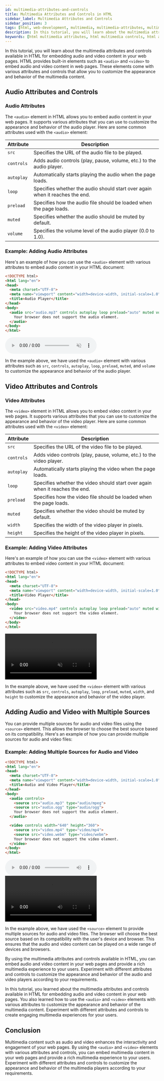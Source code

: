 ```yaml
---
id: multimedia-attributes-and-controls
title: Multimedia Attributes and Controls in HTML
sidebar_label: Multimedia Attributes and Controls
sidebar_position: 3
tags: [html, web-development, multimedia, multimedia-attributes, multimedia-controls]
description: In this tutorial, you will learn about the multimedia attributes and controls available in HTML for embedding audio and video content in your web pages.
keywords: [html multimedia attributes, html multimedia controls, html audio attributes, html video attributes, html multimedia controls, html audio controls, html video controls]
---
```


In this tutorial, you will learn about the multimedia attributes and controls available in HTML for embedding audio and video content in your web pages. HTML provides built-in elements such as `<audio>` and `<video>` to embed audio and video content in web pages. These elements come with various attributes and controls that allow you to customize the appearance and behavior of the multimedia content.

<AdsComponent />

## Audio Attributes and Controls

### Audio Attributes

The `<audio>` element in HTML allows you to embed audio content in your web pages. It supports various attributes that you can use to customize the appearance and behavior of the audio player. Here are some common attributes used with the `<audio>` element:

| Attribute      | Description                                                                 |
|----------------|-----------------------------------------------------------------------------|
| `src`          | Specifies the URL of the audio file to be played.                           |
| `controls`     | Adds audio controls (play, pause, volume, etc.) to the audio player.        |
| `autoplay`     | Automatically starts playing the audio when the page loads.                 |
| `loop`         | Specifies whether the audio should start over again when it reaches the end.|
| `preload`      | Specifies how the audio file should be loaded when the page loads.          |
| `muted`        | Specifies whether the audio should be muted by default.                     |
| `volume`       | Specifies the volume level of the audio player (0.0 to 1.0).                |

### Example: Adding Audio Attributes

Here's an example of how you can use the `<audio>` element with various attributes to embed audio content in your HTML document:

```html title="index.html"
<!DOCTYPE html>
<html lang="en">
<head>
  <meta charset="UTF-8">
  <meta name="viewport" content="width=device-width, initial-scale=1.0">
  <title>Audio Player</title>
</head>
<body>
  <audio src="audio.mp3" controls autoplay loop preload="auto" muted volume="0.5">
    Your browser does not support the audio element.
  </audio>
</body>
</html>
```

<BrowserWindow url="http://127.0.0.1:5500/index.html">
  <audio src="/audio/audio.mp3" controls autoplay loop preload="auto" muted volume="0.5">
    Your browser does not support the audio element.
  </audio>
</BrowserWindow>

In the example above, we have used the `<audio>` element with various attributes such as `src`, `controls`, `autoplay`, `loop`, `preload`, `muted`, and `volume` to customize the appearance and behavior of the audio player.

<AdsComponent />

## Video Attributes and Controls

### Video Attributes

The `<video>` element in HTML allows you to embed video content in your web pages. It supports various attributes that you can use to customize the appearance and behavior of the video player. Here are some common attributes used with the `<video>` element:

| Attribute      | Description                                                                 |
|----------------|-----------------------------------------------------------------------------|
| `src`          | Specifies the URL of the video file to be played.                           |
| `controls`     | Adds video controls (play, pause, volume, etc.) to the video player.        |
| `autoplay`     | Automatically starts playing the video when the page loads.                 |
| `loop`         | Specifies whether the video should start over again when it reaches the end.|
| `preload`      | Specifies how the video file should be loaded when the page loads.          |
| `muted`        | Specifies whether the video should be muted by default.                     |
| `width`        | Specifies the width of the video player in pixels.                          |
| `height`       | Specifies the height of the video player in pixels.                         |

### Example: Adding Video Attributes

Here's an example of how you can use the `<video>` element with various attributes to embed video content in your HTML document:

```html title="index.html"
<!DOCTYPE html>
<html lang="en">
<head>
  <meta charset="UTF-8">
  <meta name="viewport" content="width=device-width, initial-scale=1.0">
  <title>Video Player</title>
</head>
<body>
  <video src="video.mp4" controls autoplay loop preload="auto" muted width="640" height="360">
    Your browser does not support the video element.
  </video>
</body>
</html>
```

<BrowserWindow url="http://127.0.0.1:5500/index.html">
  <video src="/video/video.mp4" controls autoplay loop preload="auto" muted className="w-full h-auto">
    Your browser does not support the video element.
  </video>
</BrowserWindow>

In the example above, we have used the `<video>` element with various attributes such as `src`, `controls`, `autoplay`, `loop`, `preload`, `muted`, `width`, and `height` to customize the appearance and behavior of the video player.

<AdsComponent />

## Adding Audio and Video with Multiple Sources

You can provide multiple sources for audio and video files using the `<source>` element. This allows the browser to choose the best source based on its compatibility. Here's an example of how you can provide multiple sources for audio and video files:

### Example: Adding Multiple Sources for Audio and Video

```html title="index.html"
<!DOCTYPE html>
<html lang="en">
<head>
  <meta charset="UTF-8">
  <meta name="viewport" content="width=device-width, initial-scale=1.0">
  <title>Audio and Video Player</title>
</head>
<body>
  <audio controls>
    <source src="audio.mp3" type="audio/mpeg">
    <source src="audio.ogg" type="audio/ogg">
    Your browser does not support the audio element.
  </audio>

  <video controls width="640" height="360">
    <source src="video.mp4" type="video/mp4">
    <source src="video.webm" type="video/webm">
    Your browser does not support the video element.
  </video>
</body>
</html>
```

<BrowserWindow url="http://127.0.0.1:5500/index.html">
  <audio controls>
    <source src="/audio/audio.mp3" type="audio/mpeg" />
    <source src="/audio/audio.ogg" type="audio/ogg" />
    Your browser does not support the audio element.
  </audio>

  <video controls className="w-full h-auto">
    <source src="/video/video.mp4" type="video/mp4" />
    <source src="/video/video.webm" type="video/webm" />
    Your browser does not support the video element.
  </video>
</BrowserWindow>

In the example above, we have used the `<source>` element to provide multiple sources for audio and video files. The browser will choose the best source based on its compatibility with the user's device and browser. This ensures that the audio and video content can be played on a wide range of devices and browsers.

<AdsComponent />

By using the multimedia attributes and controls available in HTML, you can embed audio and video content in your web pages and provide a rich multimedia experience to your users. Experiment with different attributes and controls to customize the appearance and behavior of the audio and video players according to your requirements.

In this tutorial, you learned about the multimedia attributes and controls available in HTML for embedding audio and video content in your web pages. You also learned how to use the `<audio>` and `<video>` elements with various attributes to customize the appearance and behavior of the multimedia content. Experiment with different attributes and controls to create engaging multimedia experiences for your users.

## Conclusion

Multimedia content such as audio and video enhances the interactivity and engagement of your web pages. By using the `<audio>` and `<video>` elements with various attributes and controls, you can embed multimedia content in your web pages and provide a rich multimedia experience to your users. Experiment with different attributes and controls to customize the appearance and behavior of the multimedia players according to your requirements.
